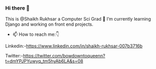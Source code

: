 ### Hi there 👋
This is @Shaikh Rukhsar a Computer Sci Grad 🌱 I’m currently learning Django and working on front end projects.
- 📫 How to reach me:👇

Linkedin:-https://www.linkedin.com/in/shaikh-rukhsar-007b3716b

Twitter:-https://twitter.com/bowdowntoqueenn?t=dmYPJPYuwyq_tm5hyAb6LA&s=08
